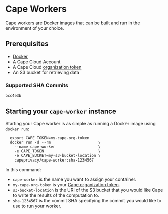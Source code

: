 # Cape Workers

Cape workers are Docker images that can be built and run in the environment of your choice.

## Prerequisites
- [Docker](https://docs.docker.com/)
- A Cape Cloud Account
- A Cape Cloud [organization token](/understand/features/tokens)
- An S3 bucket for retrieving data

### Supported SHA Commits
`bcc4e3b`

## Starting your `cape-worker` instance

Starting your Cape worker is as simple as running a Docker image using `docker run`:
```shell
  export CAPE_TOKEN=my-cape-org-token
  docker run -d --rm                     \
    --name cape-worker                   \
    -e CAPE_TOKEN                        \
    -e CAPE_BUCKET=my-s3-bucket-location \
    capeprivacy/cape-worker:sha-1234567
```

In this command:
- `cape-worker` is the name you want to assign your container.
- `my-cape-org-token` is your [Cape organization token](/understand/features/tokens).
- `s3-bucket-location` is the URI of the S3 bucket that you would like Cape to write the results of the computation to.
- `sha-1234567` is the commit SHA specifying the commit you would like to use to run your worker.